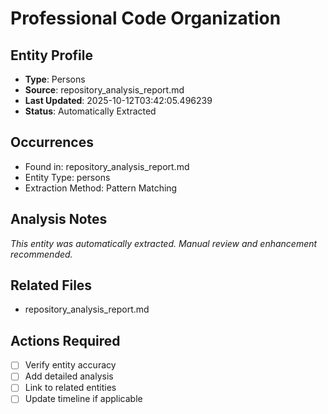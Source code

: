 # Professional Code Organization

## Entity Profile
- **Type**: Persons
- **Source**: repository_analysis_report.md
- **Last Updated**: 2025-10-12T03:42:05.496239
- **Status**: Automatically Extracted

## Occurrences
- Found in: repository_analysis_report.md
- Entity Type: persons
- Extraction Method: Pattern Matching

## Analysis Notes
*This entity was automatically extracted. Manual review and enhancement recommended.*

## Related Files
- repository_analysis_report.md

## Actions Required
- [ ] Verify entity accuracy
- [ ] Add detailed analysis
- [ ] Link to related entities
- [ ] Update timeline if applicable
